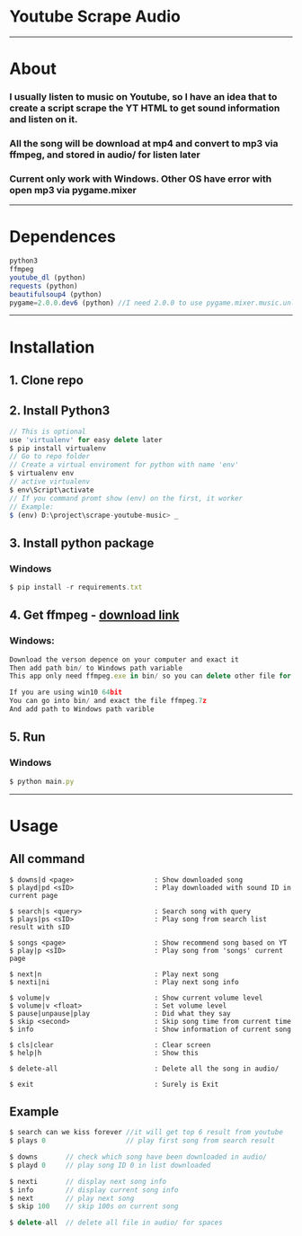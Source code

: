 # **Youtube Scrape Audio**

<hr>

# About
### I usually listen to music on Youtube, so I have an idea that to create a script scrape the YT HTML to get sound information and listen on it.
### All the song will be download at mp4 and convert to mp3 via ffmpeg, and stored in audio/ for listen later
### Current only work with Windows. Other OS have error with open mp3 via pygame.mixer
<hr>

# Dependences
```js
python3
ffmpeg 
youtube_dl (python)
requests (python)
beautifulsoup4 (python)
pygame=2.0.0.dev6 (python) //I need 2.0.0 to use pygame.mixer.music.unload()
```
<hr>

# Installation
## 1. Clone repo
## 2. Install Python3
```js
// This is optional
use 'virtualenv' for easy delete later
$ pip install virtualenv
// Go to repo folder
// Create a virtual enviroment for python with name 'env'
$ virtualenv env
// active virtualenv
$ env\Script\activate
// If you command promt show (env) on the first, it worker
// Example: 
$ (env) D:\project\scrape-youtube-music> _
```
## 3. Install python package
### Windows
```js
$ pip install -r requirements.txt
``` 
## 4. Get ffmpeg - [download link](https://ffmpeg.zeranoe.com/builds/)
### Windows:
```js
Download the verson depence on your computer and exact it
Then add path bin/ to Windows path variable
This app only need ffmpeg.exe in bin/ so you can delete other file for spaces

If you are using win10 64bit
You can go into bin/ and exact the file ffmpeg.7z
And add path to Windows path varible
```
## 5. Run
### Windows
```js
$ python main.py
```

<hr>

# Usage
## All command
```
$ downs|d <page>                    : Show downloaded song
$ playd|pd <sID>                    : Play downloaded with sound ID in current page

$ search|s <query>                  : Search song with query
$ plays|ps <sID>                    : Play song from search list result with sID

$ songs <page>                      : Show recommend song based on YT
$ play|p <sID>                      : Play song from 'songs' current page

$ next|n                            : Play next song
$ nexti|ni                          : Play next song info

$ volume|v                          : Show current volume level
$ volume|v <float>                  : Set volume level
$ pause|unpause|play                : Did what they say
$ skip <second>                     : Skip song time from current time
$ info                              : Show information of current song

$ cls|clear                         : Clear screen
$ help|h                            : Show this

$ delete-all                        : Delete all the song in audio/

$ exit                              : Surely is Exit
```
## Example
```js
$ search can we kiss forever //it will get top 6 result from youtube
$ plays 0                    // play first song from search result
```

```js
$ downs       // check which song have been downloaded in audio/
$ playd 0     // play song ID 0 in list downloaded
```
```js
$ nexti       // display next song info
$ info        // display current song info
$ next        // play next song
$ skip 100    // skip 100s on current song
```
```js
$ delete-all  // delete all file in audio/ for spaces
```